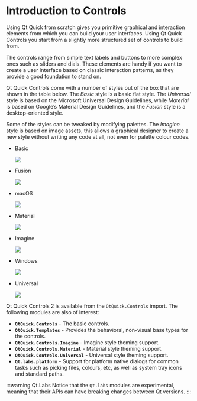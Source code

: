 # Introduction to Controls

Using Qt Quick from scratch gives you primitive graphical and interaction elements from which you can build your user interfaces. Using Qt Quick Controls you start from a slightly more structured set of controls to build from. 

The controls range from simple text labels and buttons to more complex ones such as sliders and dials. These elements are handy if you want to create a user interface based on classic interaction patterns, as they provide a good foundation to stand on.

Qt Quick Controls come with a number of styles out of the box that are shown in the table below. The *Basic* style is a basic flat style. The *Universal* style is based on the Microsoft Universal Design Guidelines, while *Material* is based on Google’s Material Design Guidelines, and the *Fusion* style is a desktop-oriented style.

Some of the styles can be tweaked by modifying palettes. The *Imagine* style is based on image assets, this allows a graphical designer to create a new style without writing any code at all, not even for palette colour codes.

* Basic
    
    ![](./assets/style-basic.png)

* Fusion

    ![](././assets/style-fusion.png)

* macOS

    ![](././assets/style-imagine.png)

* Material

    ![](././assets/style-material.png)

* Imagine

    ![](././assets/style-imagine.png)

* Windows

    ![](././assets/style-imagine.png)
    
* Universal
    
    ![](./assets/style-universal.png)

Qt Quick Controls 2 is available from the `QtQuick.Controls` import. The following modules are also of interest:

* **`QtQuick.Controls`** - The basic controls.
* **`QtQuick.Templates`** - Provides the behavioral, non-visual base types for the controls.
* **`QtQuick.Controls.Imagine`** - Imagine style theming support.
* **`QtQuick.Controls.Material`** - Material style theming support.
* **`QtQuick.Controls.Universal`** - Universal style theming support.
* **`Qt.labs.platform`** - Support for platform native dialogs for common tasks such as picking files, colours, etc, as well as system tray icons and standard paths.

:::warning Qt.Labs
Notice that the `Qt.labs` modules are experimental, meaning that their APIs can have breaking changes between Qt versions.
:::

